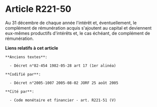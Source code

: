 # Article R221-50

Au 31 décembre de chaque année l'intérêt et, éventuellement, le complément de rémunération acquis s'ajoutent au capital et
deviennent eux-mêmes productifs d'intérêts et, le cas échéant, de complément de rémunération.

**Liens relatifs à cet article**

	**Anciens textes**:

	  - Décret n°82-454 1982-05-28 art 17 (1er alinéa)

	**Codifié par**:

	  - Décret n°2005-1007 2005-08-02 JORF 25 août 2005

	**Cité par**:

	  - Code monétaire et financier - art. R221-51 (V)
